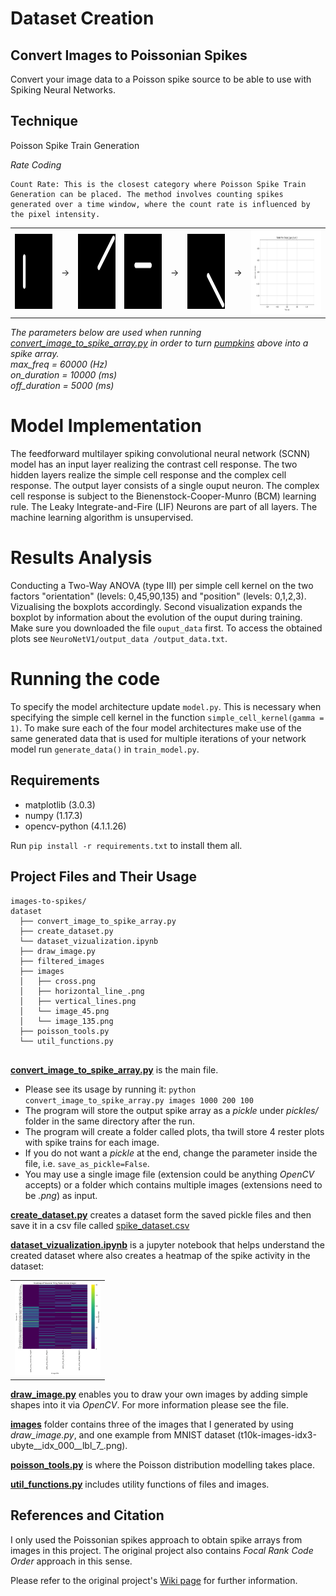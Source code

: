 # Dataset Creation

## Convert Images to Poissonian Spikes

Convert your image data to a Poisson spike source to be able to use with Spiking Neural Networks.
## Technique


Poisson Spike Train Generation


  *Rate Coding*


    Count Rate: This is the closest category where Poisson Spike Train Generation can be placed. The method involves counting spikes generated over a time window, where the count rate is influenced by the pixel intensity.

<div align="center">
  <table>
    <tr>
      <td> <img src="dataset\images\angle_0_pos_0_var_0.png" alt="Vertical Line" height="120"> </td>
      <td> &rarr; </td>
      <td> <img src="dataset\images\angle_45_corner_1_var_28.png" alt= "45 degrees Line"  height="120"> </td>
      <td> <img src="dataset\images\angle_90_pos_1_var_40.png" alt= "Horizontal Line"  height="120"> </td>
      <td> &rarr; </td>
      <td> <img src="dataset\images\angle_135_corner_3_var_49.png" alt="135 degrees Line" height="120"> </td>
      <td> &rarr; </td>
      <td> <img src="dataset\raster_plots\raster_plot_angle_0_pos_0_var_0.png" alt="Horizontal Line-SpikesPlot" height="135"> </td> 
    </tr>
  </table>
</div>  

<i>
  The parameters below are used when running <a href="convert_image_to_spike_array.py">convert_image_to_spike_array.py</a> in order to turn <a href="https://unsplash.com/photos/KnZDAYgRsz8">pumpkins</a> above into a spike array. 
  <br> max_freq = 60000 (Hz)
  <br> on_duration = 10000 (ms)
  <br> off_duration = 5000 (ms)
</i>


# Model Implementation 
The feedforward multilayer spiking convolutional neural network (SCNN) model has an input layer realizing the contrast cell response. The two hidden layers realize the simple cell response and the complex cell response. The output layer consists of a single ouput neuron. The complex cell response is subject to the Bienenstock-Cooper-Munro (BCM) learning rule. The Leaky Integrate-and-Fire (LIF) Neurons are part of all layers.
The machine learning algorithm is unsupervised.

# Results Analysis 
Conducting a Two-Way ANOVA (type III) per simple cell kernel on the two factors "orientation" (levels: 0,45,90,135) and "position" (levels: 0,1,2,3). Vizualising the boxplots accordingly. Second visualization expands the boxplot by information about the evolution of the ouput during training. Make sure you downloaded the file `ouput_data` first. To access the obtained plots see `NeuroNetV1/output_data
/output_data.txt`.

# Running the code 
To specify the model architecture update `model.py`. This is necessary when specifying the simple cell kernel in the function `simple_cell_kernel(gamma = 1)`.
To make sure each of the four model architectures make use of the same generated data that is used for multiple iterations of your network model run `generate_data()` in `train_model.py`.


## Requirements
* matplotlib (3.0.3)
* numpy (1.17.3)
* opencv-python (4.1.1.26)

Run `pip install -r requirements.txt` to install them all.

## Project Files and Their Usage
```
images-to-spikes/
dataset
  ├── convert_image_to_spike_array.py
  ├── create_dataset.py
  └── dataset_vizualization.ipynb
  ├── draw_image.py
  ├── filtered_images
  ├── images
  │   ├── cross.png
  │   ├── horizontal_line_.png
  │   ├── vertical_lines.png
  │   └── image_45.png
  │   └── image_135.png
  ├── poisson_tools.py
  └── util_functions.py


```
**[convert_image_to_spike_array.py](convert_image_to_spike_array.py)** is the main file. 
  - Please see its usage by running it: `python convert_image_to_spike_array.py images 1000 200 100`
  - The program will store the output spike array as a _pickle_ under _pickles/_ folder in the same directory after the run. 
  - The program will create a folder called plots, tha twill store 4 rester plots with spike trains for each image. 
  - If you do not want a _pickle_ at the end, change the parameter inside the file, i.e. `save_as_pickle=False`.
  - You may use a single image file (extension could be anything _OpenCV_ accepts) or a folder which contains multiple images (extensions need to be _.png_) as input.

**[create_dataset.py](create_dataset.py)** creates a dataset form the saved pickle files and then save it in a csv file called        [spike_dataset.csv](spike_dataset.csv) 

**[dataset_vizualization.ipynb](dataset_vizualization.ipynb)** is a jupyter notebook that helps understand the created dataset where also creates a heatmap of the spike activity in the dataset: 
<div align="center">
  <table>
    <tr>
      <td> <img src="vizualizations/output_heatmap.png" alt="Spike Dataset Heatmap" height="150"> </td>
    </tr>
  </table>
</div> 

**[draw_image.py](draw_image.py)** enables you to draw your own images by adding simple shapes into it via _OpenCV_. For more information please see the file.

**[images](images/)** folder contains three of the images that I generated by using _draw_image.py_, and one example from MNIST dataset (t10k-images-idx3-ubyte__idx_000__lbl_7_.png).

**[poisson_tools.py](poisson_tools.py)** is where the Poisson distribution modelling takes place.

**[util_functions.py](util_functions.py)** includes utility functions of files and images.

## References and Citation
I only used the Poissonian spikes approach to obtain spike arrays from images in this project. The original project also contains _Focal Rank Code Order_ approach in this sense.

Please refer to the original project's [Wiki page](https://github.com/NEvision/NE15/wiki) for further information.
